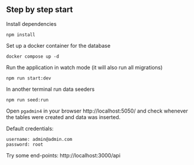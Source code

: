 ## Step by step start

Install dependencies

```
npm install
```

Set up a docker container for the database

```
docker compose up -d
```

Run the application in watch mode (it will also run all migrations)

```
npm run start:dev
```

In another terminal run data seeders

```
npm run seed:run
```

Open `pgadmin4` in your browser http://localhost:5050/ and check whenever the tables were created and data was inserted.

Default credentials:

```
username: admin@admin.com
password: root
```

Try some end-points: http://localhost:3000/api

